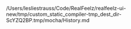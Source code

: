 /Users/lesliestrauss/Code/RealFeelz/realfeelz-ui-new/tmp/custom_static_compiler-tmp_dest_dir-ScYZQ2BP.tmp/mocha/History.md